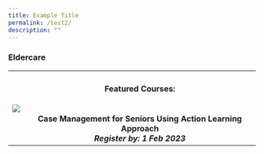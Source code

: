 ```yaml
---
title: Example Title
permalink: /test2/
description: ""
---
```




<table><tbody>
	<tr><h3><b>Eldercare</b></h3>
	<th><img src="https://d33wubrfki0l68.cloudfront.net/e85eaca82bc23935d8f19586ce6f89f49020d0a2/e0cc2/images/website-grid.png"></th>  
		<th><h4>Featured Courses:</h4> <br><b>Case Management for Seniors Using Action Learning Approach</b><br><i>Register by: 1 Feb 2023</i></th>

</tr></tbody></table>